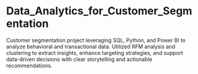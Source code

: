 # Data_Analytics_for_Customer_Segmentation
Customer segmentation project leveraging SQL, Python, and Power BI to analyze behavioral and transactional data. Utilized RFM analysis and clustering to extract insights, enhance targeting strategies, and support data-driven decisions with clear storytelling and actionable recommendations.
